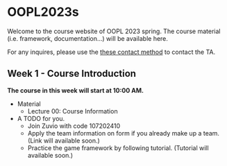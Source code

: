 # OOPL2023s

Welcome to the course website of OOPL 2023 spring. The course material (i.e. framework, documentation...) will be available here. 

For any inquires, please use the [these contact method]() to contact the TA.



## Week 1 - Course Introduction

**The course in this week will start at 10:00 AM.**

- Material
  - Lecture 00: Course Information
- A TODO for you.
  - Join Zuvio with code 107202410
  - Apply the team information on form if you already make up a team. (Link will available soon.)
  - Practice the game framework by following tutorial. (Tutorial will available soon.)
